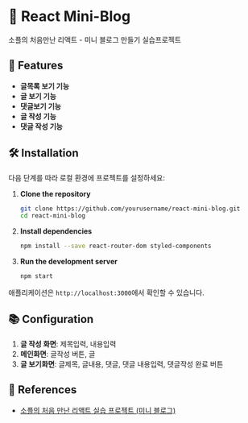# 📝 React Mini-Blog

소플의 처음만난 리액트 - 미니 블로그 만들기 실습프로젝트

## 🚀 Features

- **글목록 보기 기능**
- **글 보기 기능**
- **댓글보기 기능**
- **글 작성 기능**
- **댓글 작성 기능**

## 🛠️ Installation

다음 단계를 따라 로컬 환경에 프로젝트를 설정하세요:

1. **Clone the repository**
    ```bash
    git clone https://github.com/yourusername/react-mini-blog.git
    cd react-mini-blog
    ```

2. **Install dependencies**
    ```bash
    npm install --save react-router-dom styled-components
    ```

3. **Run the development server**
    ```bash
    npm start
    ```

애플리케이션은 `http://localhost:3000`에서 확인할 수 있습니다.


## 📚 Configuration

1. **글 작성 화면**: 제목입력, 내용입력
2. **메인화면**: 글작성 버튼, 글
3. **글 보기화면**: 글제목, 글내용, 댓글, 댓글 내용입력, 댓글작성 완료 버튼

## 🤝 References
- [소플의 처음 만난 리액트 실습 프로젝트 (미니 블로그)]([https://reactjs.org/docs/getting-started.html](https://github.com/soaple/mini-blog))

